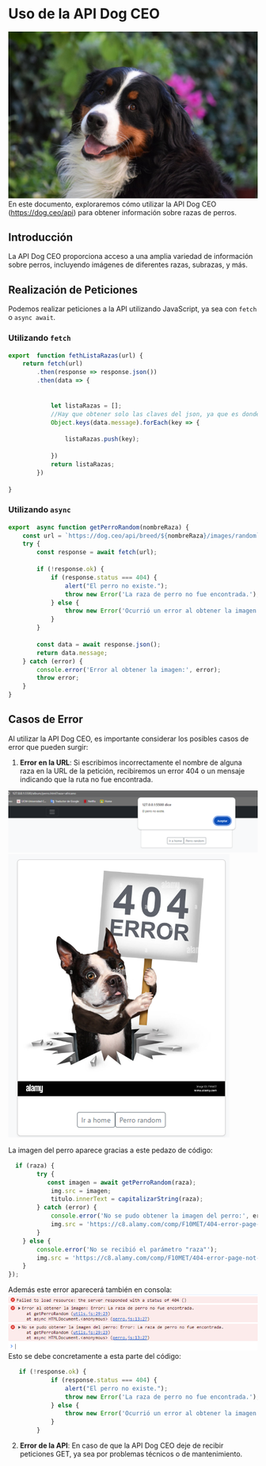 


# Uso de la API Dog CEO

![imagenFondo](img/imagenFondo.jpg)
En este documento, exploraremos cómo utilizar la API Dog CEO (<https://dog.ceo/api>) para obtener información sobre razas de perros.

## Introducción

La API Dog CEO proporciona acceso a una amplia variedad de información sobre perros, incluyendo imágenes de diferentes razas, subrazas, y más.

## Realización de Peticiones

Podemos realizar peticiones a la API utilizando JavaScript, ya sea con `fetch` o `async await`.

### Utilizando `fetch`

```javascript
export  function fethListaRazas(url) {
    return fetch(url)
        .then(response => response.json())
        .then(data => {

    
            let listaRazas = [];
            //Hay que obtener solo las claves del json, ya que es donde se encuentra el nombre de las razas
            Object.keys(data.message).forEach(key => {
    
                listaRazas.push(key);
    
            })
            return listaRazas;
        })
       
}
```

### Utilizando `async`

```javascript
export  async function getPerroRandom(nombreRaza) {
    const url = `https://dog.ceo/api/breed/${nombreRaza}/images/random`;
    try {
        const response = await fetch(url);

        if (!response.ok) {
            if (response.status === 404) {
                alert("El perro no existe.");
                throw new Error('La raza de perro no fue encontrada.');
            } else {
                throw new Error('Ocurrió un error al obtener la imagen.');
            }
        }

        const data = await response.json();
        return data.message;
    } catch (error) {
        console.error('Error al obtener la imagen:', error);
        throw error;
    }
}
```

## Casos de Error

Al utilizar la API Dog CEO, es importante considerar los posibles casos de error que pueden surgir:

1. **Error en la URL**: Si escribimos incorrectamente el nombre de alguna raza en la URL de la petición, recibiremos un error 404 o un mensaje indicando que la ruta no fue encontrada.

![Error1](img/error1.png)
![Error1(2)](img/ejError1.png)

La imagen del perro aparece gracias a este pedazo de código:

```javascript
  if (raza) { 
        try {
           const imagen = await getPerroRandom(raza);
            img.src = imagen;
            titulo.innerText = capitalizarString(raza);
        } catch (error) {
            console.error('No se pudo obtener la imagen del perro:', error);
            img.src = 'https://c8.alamy.com/comp/F10MET/404-error-page-not-found-concept-and-a-broken-or-dead-link-symbol-F10MET.jpg';
        }
    } else {
        console.error('No se recibió el parámetro "raza"');
        img.src = 'https://c8.alamy.com/comp/F10MET/404-error-page-not-found-concept-and-a-broken-or-dead-link-symbol-F10MET.jpg';
    }
});
```

Además este error aparecerá también en consola:
![ErroConsola](img/errorConsola.png)
Esto se debe concretamente a esta parte del código:

```javascript
   if (!response.ok) {
            if (response.status === 404) {
                alert("El perro no existe.");
                throw new Error('La raza de perro no fue encontrada.');
            } else {
                throw new Error('Ocurrió un error al obtener la imagen.');
            }
        }
```

2. **Error de la API**: En caso de que la API Dog CEO deje de recibir peticiones GET, ya sea por problemas técnicos o de mantenimiento.
